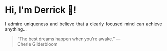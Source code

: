# Hi, I'm Derrick 👋!
<p align="justify">I admire uniqueness and believe that a clearly focused mind can achieve anything...</p> 
<!-- #quote-start -->
<blockquote>&ldquo;The best dreams happen when you're awake.&rdquo; &mdash; <footer>Cherie Gilderbloom</footer></blockquote>
<!-- #quote-end -->
